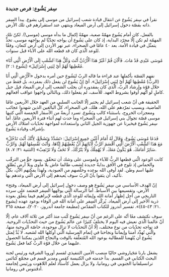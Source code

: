 ### سِفر يَشُوع: فرص جديدة

نقرأ في سِفر يَشُوع عن انتقال قيادة شعب إسرائيل من موسى إلى يشوع. يبدأ السِفر ذاته بقصّة دخول إسرائيل إلى أرض الميعاد وينتهي عند استقرارهم في تلك الأرض. 

بالفعل، كان أمام يَشُوع مهمّةً صعبة، مهمّةُ إكمال ما بدأه موسى (موسى!). لكنّ تلك المهمّة لم تكن إلّا مجرّد البداية، إذ كان على يَشُوع أن يواجه تحدّيًا لم يواجهه موسى، تحدٍّ يتمثّل في قيادة الأمة، بعد ٤٠ عامًا في الصحراء، عبر نهر الأردن إلى أرض كنعان، وفقًا للوعد الّذي كان قد قطعه الله على الآباء قبل سنوات.

«مُوسَى عَبْدِي قَدْ مَاتَ. فَٱلْآنَ قُمْ ٱعْبُرْ هَذَا ٱلْأُرْدُنَّ أَنْتَ وَكُلُّ هَذَا ٱلشَّعْبِ إِلَى ٱلْأَرْضِ ٱلَّتِي أَنَا مُعْطِيهَا لَهُمْ أَيْ لِبَنِي إِسْرَائِيلَ» (يَشُوع ١: ٢).

نفهم القصّة بأكملها عند قراءة ما قاله الربّ ليَشُوع حين أمره بدخول «ٱلْأَرْضِ ٱلَّتِي أَنَا (الربُّ) مُعْطِيهَا لَهُمْ أَيْ لِبَنِي إِسْرَائِيلَ». أيّ إنّ يَشُوع لن يفعل ذلك بمفرده، بل فقط من خلال قوّة وإرشاد الربّ، الّذي كان بمقدوره أن يجلب الشعب إلى أرض الميعاد قبل جيل كاملٍ لو أنّهم أوفوا بشروط العهد. للأسف، لم يفعلوا ذلك، وبالتالي واجهوا عواقب أفعالهم.

الحقيقة هي أنّ شعب إسرائيل لم يختبر إلّا الجانب السلبي من العهد خلال الأربعين عامًا الماضية، وبسبب تمرّدهم على الله، هلك، في الصحراء، كلُّ البالغين الذين شهدوا عجائب ومعجزات الخروج، باستثناء كالب ويَشُوع. تسرد أربعةٌ من الأسفار الخمسة الّتي كتبها موسى قصّة تجوال بني إسرائيل  في الصحراء وما حدث لهم أثناء فترة الأربعين عامًا. أما سِفر يَشُوع فيخبرنا عن جهوزية الجيل الثاني واستعداده لمواجهة تحدّيات امتلاك الأرض بإشراف وقيادة يَشُوع.

«فَدَعَا مُوسَى يَشُوعَ، وَقَالَ لَهُ أَمَامَ أَعْيُنِ جَمِيعِ إِسْرَائِيلَ: ‹تَشَدَّدْ وَتَشَجَّعْ، لِأَنَّكَ أَنْتَ تَدْخُلُ مَعَ هَذَا ٱلشَّعْبِ ٱلْأَرْضَ ٱلَّتِي أَقْسَمَ ٱلرَّبُّ لِآبَائِهِمْ أَنْ يُعْطِيَهُمْ إِيَّاهَا، وَأَنْتَ تَقْسِمُهَا لَهُمْ. وَٱلرَّبُّ سَائِرٌ أَمَامَكَ. هُوَ يَكُونُ مَعَكَ. لَا يُهْمِلُكَ وَلَا يَتْرُكُكَ. لَا تَخَفْ وَلَا تَرْتَعِبْ» (التثنية ٣١: ٧، ٨).

كانت الوعود الّتي قطعها الربُّ للآباء ولموسى على وشك أن تتحقّق. يسود جوٌّ من الترقّب والحماس إذ تلوح في الأفق بدايةٌ جديدة لِشعب طالما عاش بلا مأوى وبلا أرضٍ يُطلق عليها اسم وطن. لقد أوفى الله بوعده وخلّصهم من العبودية، ولهذا يمكنهم الآن، بكلِّ تأكيد، أن يثقوا بأنّ الربّ سوف يُعيدهم إلى الأرض الّتي وعدهم بها. 

«إنّ الهدف الأساسي من سِفر يَشُوع هو وصف دخول إسرائيل إلى أرض الميعاد، وفتح الأرض، وتقسيمها بين الأسباط. أما الرسالة الّتي يوجّهها السِفر فتعتمد على سرده التاريخي من أجل إظهار أمانة الله وإيفائه للوعد الّذي قطعه لإبراهيم فيما يتعلّق بعودة ذرية الأخير إلى أرض الميعاد. يُركّز السِفر على أمانة الله في الوفاء بوعود عهده (يشوع ٢١: ٤٣-٤٥)». تفسير أندروز للكتاب المقدّس (مطبعة جامعة أندروز، ٢٠٢٠)، صفحة ٣٦٥.

سوف نكتشف معًا أنّه على الرغم من أنّ سِفر يَشُوع كُتب منذ أكثر من ثلاثة آلاف عام، إلّا أنّ عالمنا الّذي نعيش فيه اليوم لا يختلفُ كثيرًا عن عالم يَشُوع من حيث التحدّيات الروحية. قد نواجه تحدّيات من نوع مختلف، إلّا أنّ التحدّيات لا تزال موجودة، خاصّة الروحية منها، والّتي تُهدِّد أمننا وإيماننا ونجاحنا في إتمام المرسلية الّتي أوكلها الله لشعبه. لا بُدَّ لِمثل يَشُوع أن يُلهمنا للمطالبة بوعود الله المُتعلّقة بالوقت والنجاح اللذين يمكننا الحصول عليهما من خلال قوّة الربّ كما فعل يَشُوع.

يشغل بارنا مَجَياروشي حاليًا منصب الأمين التنفيذي لقسم أوروبا الشرقية ورئيس لجنة البحث الكتابي في القسم. بدأ خدمته في الكنيسة كقسٍ ومدير قسم في مجمّع كنائس ترانسيلفانيا الجنوبي في رومانيا، ولا يزال يعمل كأستاذ لعلم اللاهوت ورئيس لِجامعة أدڤنتوس في رومانيا.
